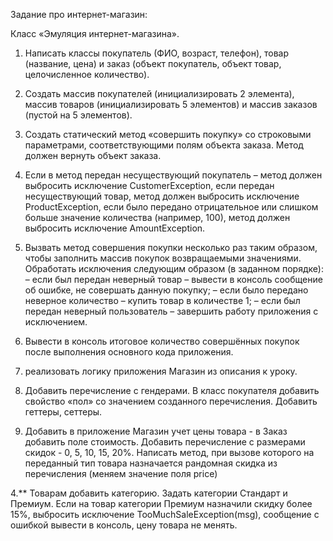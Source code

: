 Задание про интернет-магазин:

Класс «Эмуляция интернет-магазина».
1. Написать классы покупатель (ФИО, возраст, телефон), товар (название, цена) и
   заказ (объект покупатель, объект товар, целочисленное количество).
2. Создать массив покупателей (инициализировать 2 элемента), массив товаров
   (инициализировать 5 элементов) и массив заказов (пустой на 5 элементов).
3. Создать статический метод «совершить покупку» со строковыми параметрами,
   соответствующими полям объекта заказа. Метод должен вернуть объект заказа.
4. Если в метод передан несуществующий покупатель – метод должен выбросить
   исключение CustomerException, если передан несуществующий товар, метод
   должен выбросить исключение ProductException, если было передано отрицательное 
   или слишком больше значение количества (например, 100), метод
   должен выбросить исключение AmountException.

1. Вызвать метод совершения покупки несколько раз таким образом, чтобы заполнить массив покупок возвращаемыми значениями. 
Обработать исключения следующим образом (в заданном порядке):
– если был передан неверный товар – вывести в консоль сообщение об ошибке, не совершать данную покупку;
– если было передано неверное количество – купить товар в количестве 1;
– если был передан неверный пользователь – завершить работу приложения
с исключением.

2. Вывести в консоль итоговое количество совершённых покупок после выполнения основного кода приложения.


1. реализовать логику приложения Магазин из описания к уроку.

2. Добавить перечисление с гендерами. В класс покупателя добавить свойство «пол» со значением созданного перечисления. 
Добавить геттеры, сеттеры.

3. Добавить в приложение Магазин учет цены товара - в Заказ добавить поле стоимость. Добавить перечисление с размерами скидок - 0, 5, 10, 15, 20%.
   Написать метод, при вызове которого на переданный тип товара назначается рандомная скидка из перечисления (меняем значение поля price)

4.** Товарам добавить категорию. Задать категории Стандарт и Премиум. Если на товар категории Премиум назначили скидку более 15%, выбросить исключение TooMuchSaleException(msg), сообщение с ошибкой вывести в консоль, цену товара не менять.